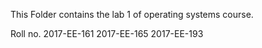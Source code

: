 This Folder contains the lab 1 of operating systems course. 

Roll no. 	2017-EE-161
		2017-EE-165
		2017-EE-193
		
